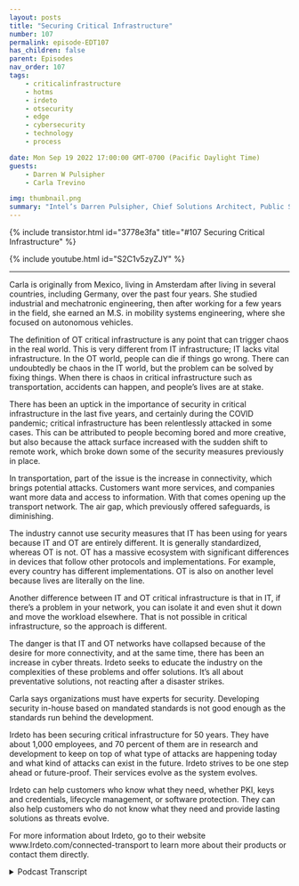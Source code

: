 ```yaml
---
layout: posts
title: "Securing Critical Infrastructure"
number: 107
permalink: episode-EDT107
has_children: false
parent: Episodes
nav_order: 107
tags:
    - criticalinfrastructure
    - hotms
    - irdeto
    - otsecurity
    - edge
    - cybersecurity
    - technology
    - process

date: Mon Sep 19 2022 17:00:00 GMT-0700 (Pacific Daylight Time)
guests:
    - Darren W Pulsipher
    - Carla Trevino

img: thumbnail.png
summary: "Intel’s Darren Pulsipher, Chief Solutions Architect, Public Sector, and Carla Trevino, Solutions Architect, Irdeto, talk about the importance of security in critical infrastructure."
---
```


{% include transistor.html id="3778e3fa" title="#107 Securing Critical Infrastructure" %}

{% include youtube.html id="S2C1v5zyZJY" %}

---

<p>Carla is originally from Mexico, living in Amsterdam after living in several countries, including Germany, over the past four years. She studied industrial and mechatronic engineering, then after working for a few years in the field, she earned an M.S. in mobility systems engineering, where she focused on autonomous vehicles.</p>
<p>The definition of OT critical infrastructure is any point that can trigger chaos in the real world. This is very different from IT infrastructure; IT lacks vital infrastructure. In the OT world, people can die if things go wrong. There can undoubtedly be chaos in the IT world, but the problem can be solved by fixing things. When there is chaos in critical infrastructure such as transportation, accidents can happen, and people’s lives are at stake.</p>
<p>There has been an uptick in the importance of security in critical infrastructure in the last five years, and certainly during the COVID pandemic; critical infrastructure has been relentlessly attacked in some cases. This can be attributed to people becoming bored and more creative, but also because the attack surface increased with the sudden shift to remote work, which broke down some of the security measures previously in place.</p>
<p>In transportation, part of the issue is the increase in connectivity, which brings potential attacks. Customers want more services, and companies want more data and access to information. With that comes opening up the transport network. The air gap, which previously offered safeguards, is diminishing.</p>
<p>The industry cannot use security measures that IT has been using for years because IT and OT are entirely different.  It is generally standardized, whereas OT is not. OT has a massive ecosystem with significant differences in devices that follow other protocols and implementations. For example, every country has different implementations. OT is also on another level because lives are literally on the line.</p>
<p>Another difference between IT and OT critical infrastructure is that in IT, if there’s a problem in your network, you can isolate it and even shut it down and move the workload elsewhere. That is not possible in critical infrastructure, so the approach is different.</p>
<p>The danger is that IT and OT networks have collapsed because of the desire for more connectivity, and at the same time, there has been an increase in cyber threats. Irdeto seeks to educate the industry on the complexities of these problems and offer solutions. It’s all about preventative solutions, not reacting after a disaster strikes.</p>
<p>Carla says organizations must have experts for security. Developing security in-house based on mandated standards is not good enough as the standards run behind the development.</p>
<p>Irdeto has been securing critical infrastructure for 50 years. They have about 1,000 employees, and 70 percent of them are in research and development to keep on top of what type of attacks are happening today and what kind of attacks can exist in the future. Irdeto strives to be one step ahead or future-proof. Their services evolve as the system evolves.</p>
<p>Irdeto can help customers who know what they need, whether PKI, keys and credentials, lifecycle management, or software protection. They can also help customers who do not know what they need and provide lasting solutions as threats evolve.</p>
<p>For more information about Irdeto, go to their website www.Irdeto.com/connected-transport to learn more about their products or contact them directly. </p>
<p>

<details>
<summary> Podcast Transcript </summary>

<p>﻿1</p>
<p>Hello, thisis Darren Pulsipher, chief solutionarchitect of public sector at Intel.</p>
<p>And welcome to Embracing</p>
<p>Digital Transformation,where we investigate effective change,leveragingpeople, process and technology.</p>
<p>On today's episode, the importanceof Security and Critical Infrastructurewith special guest</p>
<p>Carla Trevino from IRDeto.</p>
<p>Carla, welcome to the show.</p>
<p>Thank you very much, Darren,and thank you for having me here.</p>
<p>Excited for our talks.</p>
<p>Yeah.</p>
<p>So Carlaand I've been working together on a jointeffort between Intel on your demo.</p>
<p>Carlos The solution architect.</p>
<p>I'm a solution architect.</p>
<p>So we got two real geeky people onon today, on the episode,which should be a lot of fun.</p>
<p>And we're working together onsecurity in the Iot space,which is really fascinating stuff.</p>
<p>But first, Carla,before we get into the geeky stuff,tell us a little bit about yourself.</p>
<p>Yeah, thank you very much.</p>
<p>Yeah. So, Carla Trevino, my name.</p>
<p>I'm originally from Mexico.</p>
<p>I'm currentlyliving in Amsterdam in the Netherlands.</p>
<p>I've had interesting path on my careerinternational wise.</p>
<p>I've lived in several countriesthe past four years.</p>
<p>I was living in Germany.</p>
<p>I know very much what it isabout working cross-culturaland living cross-cultural.</p>
<p>I can say that</p>
<p>I'm an engineer from background,so we are geeky.</p>
<p>Would be the nice term.</p>
<p>I studied industrialengineering and mechatronics engineeringand after a couple of years of working,</p>
<p>I decided I wanted to studymore engineering.</p>
<p>So I did a master's in Sciencein Mobility Systems Engineering,and where I focused in autonomous drivingcars, vehicles and so on.</p>
<p>So yeah, I love technology engineering.</p>
<p>That's somethingthat I'm into pretty much.</p>
<p>All right.</p>
<p>Finally, a real engineer on the show.</p>
<p>I've had others, but it's great to havesomeone that just you love learning.</p>
<p>I can tell Carla.</p>
<p>Yes, definitely. Yeah.</p>
<p>And then also a little bit going tothis is you don't know.</p>
<p>I'm going to ask this question.</p>
<p>What has been some of the hardest thingswhen you move to a new culture?</p>
<p>Because you said you've moved todifferent cultures throughout the world.</p>
<p>It sounds likeyou've been a lot of places.</p>
<p>What's one of the hardest thingsto get used to when you first move?</p>
<p>I would say, firstof all, if you don't know the language,that's a great barrier.</p>
<p>So when I moved to Germany,</p>
<p>I couldn't speak any German,so that was hard part to start on.</p>
<p>It's been really hard. Yeah.</p>
<p>But getting used to people'sbehavior,like people acting on different way.</p>
<p>The typical things that you don't know,as if you have to tip the serverswhen you go to a restaurant.</p>
<p>What are the normal like?</p>
<p>How do people behavein certain circumstances or thingslike that, or critical conversationslike maybe politics?</p>
<p>How do people talk about those things?</p>
<p>That's hard.</p>
<p>And then I always miss Mexican food,so that's.</p>
<p>All I was going to say.</p>
<p>I love Mexican foodbecause I live in Californiaand I'm a I'ma fourth generation Californian.</p>
<p>So we have a lot of Mexican foodin California.</p>
<p>And I've been to Europe.</p>
<p>There is no good</p>
<p>Mexican food in Europe. Now,</p>
<p>I can only confirms.</p>
<p>You can you can confirm that.</p>
<p>That's good to know.</p>
<p>All right.</p>
<p>Let's let's dove right into this.</p>
<p>First off, what first off,what is critical infrastructure?</p>
<p>When we say that term criticalinfrastructure, what do we really mean?</p>
<p>Well, when we talk aboutcritical infrastructure,it talks about anyopen point that can lead.</p>
<p>Or let me see, how do I not getso technical into answering this question?</p>
<p>You get technical.</p>
<p>Let's start being basic.</p>
<p>So critical infrastructurecomes from criticalright on what can bring chaosif it's exposed, what can be.</p>
<p>When when some when you'remanaging something, when you're managinginfrastructure, if something goes wrongin certain points or in certainparts, that is definitely somethingthat is critical to start with.</p>
<p>We can we can start with the definitionpart of it.</p>
<p>So any point that can bethat can be a triggerfor chaos can be considered critical.</p>
<p>So in this case, when wetalk about it, we're talking about chaosin the real world. Yes.</p>
<p>Audience, not in the virtual world. Right.</p>
<p>This is very different than I.T.infrastructure.</p>
<p>There's very little criticalinfrastructure in the IT world.</p>
<p>In the OT world, critical infrastructure.</p>
<p>I mean, people die rightif things go wrong.</p>
<p>Right. Exactly.</p>
<p>I mean, chaos on like our on a peoplelevel, let's call it like that.</p>
<p>So I mean,it's you world, but it's chaosthat you can solve by fixing some things.</p>
<p>When there is chaoson critical infrastructure or when you'retalking about transportation,when there's chaos, people can die.</p>
<p>Accidents can happen.</p>
<p>Yeah. Yeah.</p>
<p>So we've seen an uptick in the importanceof critical infrastructureover the last probably five yearsand a little bit pre-COVID,but absolutely during peak during COVID,we saw critical infrastructurebeing attacked relentlessly.</p>
<p>In some cases.</p>
<p>Have you guyshave you noticed that, too,in the transportation world as well?</p>
<p>Definitely. More attacks more?</p>
<p>Definitely.</p>
<p>I think it's a combinationof probably people where bored fromnot being able to be able to flyand started to get creative.</p>
<p>People got very I mean, creativitymoved into like fears for other people.</p>
<p>So probably that was somethingthat was generated for being lockedin the time that we were locked in COVID.</p>
<p>Definitely this had started before.</p>
<p>So we would likeyou would see certain creativitythat would harmor that would look into peoplejust testing out, Hey,what happens if I do this?</p>
<p>And but this creativity,</p>
<p>I think went beyond what we hadseen on the COVID period.</p>
<p>It can be a combination of peoplebeing bored, of people having more timeto get creative while being at home orof yeah, of more fears coming outfrom people's mind and people's mouth.</p>
<p>Yeah,</p>
<p>I think that had a lot to do with it.</p>
<p>The, you know, societyas a whole was kind of disrupted, right?</p>
<p>With COVID worldwideand people started toying around.</p>
<p>I think boredom was part of it.</p>
<p>I also think with more peopleworking from home,we also increased the attack surface.</p>
<p>So now there were more people workingremote, even people that were workingin managing criticalinfrastructure were working remote now.</p>
<p>And I think that broke down some of thesecurity measuresthat we used to keep in place.</p>
<p>Definitely. And I mean.</p>
<p>What are your thoughts on that?</p>
<p>I mean. I am I can only agree.</p>
<p>And I think the fact that the companieshad to adjust so quickto everyone working from home,they had to adjust their networks.</p>
<p>They had to adjust the workloads.</p>
<p>They had to adjust so many things.</p>
<p>And on a sure like we can say in a very,very short period of timeand this opened the possibilities forattacksinto different levels than before, becausethen if you were living in a buildingand you hadlet's say in that building,you could have access or you could havea pretend like you knew everyone was thereand you knew everyone was working.</p>
<p>And you probably talkto your neighbors before.</p>
<p>So it opened up the possibilityof getting into more layersthan it would have been before.</p>
<p>So let's talk specific.</p>
<p>Let's drill down a little bitinto transportation.</p>
<p>Um, specifically and how, how is thatchanged over the last three or four years?</p>
<p>And, and what kind of threat vectorsand what kind of threatsare we seeing in that area?</p>
<p>Well, I would talk about maybe.</p>
<p>Yeah, what has happened istransportation is becoming more connected.</p>
<p>You have more servicesthat are being offered.</p>
<p>You have more connectivityin vehicles and infrastructure.</p>
<p>And with connectivity,there always comes the potential.</p>
<p>I mean, there comesall the beauties that there are with them.</p>
<p>You can control them,but if you can control them,you can control them for the goodor for the bad.</p>
<p>Right.</p>
<p>And and this comes I mean, this comes fromfrom the services that the providersare giving to the final customers,those that are being transported, thatthey want to have more digital services.</p>
<p>But also the servicesthat are being offered to the transportsuppliers or providersfrom their suppliers themselves.</p>
<p>Everyone wants to become more digital.</p>
<p>Everyone wants to have more connectivity,more access to data, more accessto information.</p>
<p>And all of that comeswith opening your transport network,which was formerly not open.</p>
<p>So what we know as air gap,so it was not connected, it was safeper definition, right.</p>
<p>So and I think this is interestingbecause you said servicesto the customers.</p>
<p>So services like wi fi on the train,other digital services likestreaming video and entertainment,all those sorts of things.</p>
<p>I think people don't understandall those sorts of things provide.</p>
<p>You need connectivity to do that.</p>
<p>Right.</p>
<p>And what you're saying isthey've broken down that air gap thatoriginally the train was connected,but that was control systems.</p>
<p>Those were critical systems. Right.</p>
<p>Controlling the train.</p>
<p>All of a sudden,those those there's connectivity betweenthose critical infrastructure and alsoall this other connectivity that I have.</p>
<p>Is that what I'm hearing?</p>
<p>Yeah, exactly.</p>
<p>Yeah, that's that's exactly the point.</p>
<p>So what's soand so why not just use the ITsecurity stuff we've been doing for yearsand just put that on the train?</p>
<p>Why why doesn't that work?</p>
<p>Well, there are several aspects to that.</p>
<p>First aspect is when you talk about it,when wewhen we talk about like the devicesthat are using it and the world of it,we can say it's a worldthat it's pretty standardized.</p>
<p>That's not true for the old world.</p>
<p>We have a huge ecosystemwith huge differencesin devices, fielded devices and suchthat are following differentprotocolsthat are implemented on different.</p>
<p>Even if you go like internationally,every country has a different wayof implementing and so on.</p>
<p>So it's not standardized, it'snot a mobile device. Andand thereforefrom that side, it's alreadya very different level from that.</p>
<p>It second level is what we discussedbefore thethe differences in criticalinfrastructure in talking about, well,if you're on the trainand you're a personand something happens to the train, well,there's a possibility of personsgetting injured or worse.</p>
<p>So you have to from one sidehandle it on a different levelbecause we're talkingabout different things completely.</p>
<p>And why are you talking aboutdifferent thingsand the complexities that come with thatgo with the standardize the differentdevices,the different everything that there isnow. Ilove how you said it's not standardized,so it's highly heterogeneous.</p>
<p>So I can't applyjust one security standardand just go with everyeveryone needs to just follow this.</p>
<p>So that's one aspect.</p>
<p>And then the other one I kind ofwant to pick out a little bit, and that isif there's a problem in your i.t.</p>
<p>Network, a security problemisolated in a quarantine, it.</p>
<p>Right.</p>
<p>And then I shut it down.</p>
<p>I can't do thatin critical infrastructure, can I? No.</p>
<p>I mean, what are you going to do?</p>
<p>Are you gonna isolate, trainand shut it down?</p>
<p>And, I mean.</p>
<p>Yeah, that's a big problem, right?</p>
<p>Definitely.</p>
<p>You can't just shut it down in and movethe move the workload somewhere else.</p>
<p>It's on a physical. Device and you cannotfreeze it until we see what's going on.</p>
<p>So the approach,it sounds like the approach in O.T.and critical is very, very different.</p>
<p>It is. It is.</p>
<p>And I think this is one of the things thatthe industry and everyone aroundit has to first of all, understandwhy it's different, but also understandthe differences between it not.</p>
<p>I think sometimes this is not so clearfor certain persons or.</p>
<p>Yeah.</p>
<p>So first.</p>
<p>Especiallyif you're a cybersecurity expert, right?</p>
<p>If you're a cybersecurity expert,you just come in and say,oh, that's a cybersecurity problem.</p>
<p>This is what we do, right?</p>
<p>We identify, we detect, we quarantine,we do forensics on it.</p>
<p>Then we you can't do that in O.T.so it's a completely different space.</p>
<p>Exactly. Yeah.</p>
<p>So this sounds to me like a disasterjust waiting to happen.</p>
<p>Right.</p>
<p>We've collapsed the 90 networks togetherin some aspectsbecause I want more connectivity.</p>
<p>I want more data coming out of thosetrains to run analytics on.</p>
<p>And at the same time, we've seen an uptickin cyber threats and cybermalfeasance, if that's a word.</p>
<p>And so and people that don't havea real good knowledge onhow to do ot security.</p>
<p>Sounds like a disaster waiting to happen.</p>
<p>Is that true?</p>
<p>Well, we hope we don't get to that point.</p>
<p>So this is exactly whatwe're trying to do.</p>
<p>We're trying to work togetherwith the industry,educate on the complexities, educate.</p>
<p>We don't want to bring fear.</p>
<p>It's not about bringing fearto the industry.</p>
<p>It's about opening the eyesbefore the disaster happensand looking at cybersecurity.</p>
<p>I mean, you can we sometimes dothis comparison.</p>
<p>It's a sad comparison, but you can seecybersecurity kind of like an insurance.</p>
<p>You don't want to have the insuranceafter your house burnt down.</p>
<p>You want to have it before it burned down.</p>
<p>You want it not to burn down,of course. Yes.</p>
<p>You don't want it to have her down. Yeah.</p>
<p>You don't want to get to the pointwhere your house is on fire.</p>
<p>But if your house is on fire,you want to have an insurance.</p>
<p>And this is exactly what cybersecurityis going to prevent.</p>
<p>The having the fire, let's say so.</p>
<p>I mean, it'sa different level of complexity.</p>
<p>But we we think there's athere's a lot of educationthat needsor that is happening that at the moment.</p>
<p>And we're working togetherwith a lot of players.</p>
<p>And I think this is</p>
<p>I mean, the cybersecurity on the old side,</p>
<p>I think we are all on the same side.</p>
<p>We're all wanting to educate the industryto help them be aware of what there isso that they consciously decidethat they need somethingand take preventive measuresbefore that something happens.</p>
<p>These attacks are getting moreand more complex.</p>
<p>Does that mean if I do have criticalinfrastructure that I need to hirea cybersecurity expert or</p>
<p>I need to hire a firm to help me do that?</p>
<p>Or can I do it on my own?</p>
<p>Is it is it can I educate myself to do iton my own or not?</p>
<p>Well. What would you say?</p>
<p>I would say it's very hard to educateyourself in topics that you don't know.</p>
<p>So from one side,</p>
<p>I mean, if you're confidentthat you are an expert on the matterand that you can do it on yourselfbecause you have the expertize,then it can be that you build it.</p>
<p>But if you're trying to say, hey,this is something that I mean,you need experts and experts are onlygoing tobe experts if they've done it before,if they know what they're talking about.</p>
<p>So there are, of course, standards,which is I mean,we all work on I mean, industry works onstandard basis, right?</p>
<p>Sadly, what we're seeing todayis that the standardsare running behind the developmentthat is coming with the industry.</p>
<p>So of course, you can followif you want to develop things in-house,you say, well, I'm following the standardsthat are mandated.</p>
<p>The question is, is that enough?</p>
<p>And if you're not able to answer thatby your own,probably you don't have the expertizeto assesswhetherwhat kind of cybersecurity solutionsyou need, what kind of protectionsdo you need where you're vulnerable,what are your vulnerabilitiesand things like that?</p>
<p>So this is where your data comesin, right?</p>
<p>You guys have a long historyof securing critical infrastructure.</p>
<p>And so</p>
<p>I'm sure you guys have seen an uptickin business in the last couple of years.</p>
<p>I would guess you have.</p>
<p>Is that true to say?</p>
<p>Yeah.</p>
<p>Well, your data, it's a companythat started doing cybersecurityand that is five zero, not one five.</p>
<p>So we've built time.</p>
<p>You know.</p>
<p>It's more than I've been alive,</p>
<p>I can tell you that. Sowith we have expertsand we have expertizethat has been evolving as industrieshave been evolving as thismalicious attacks have been evolving.</p>
<p>And we're no there's no end point to this.</p>
<p>There's going to be new wayspeople are going to get more creative.</p>
<p>Technology is advancing and there'sgoing to be new ways of attacking.</p>
<p>But companies like our company,we are a company,we have around about 1000 employees,but 70% of them are in researchand development and they're looking intowhat kind of attacks existtoday, but also what kind of attackscan exist in the future.</p>
<p>And we're doing the research into thatand we're making surethat we are future proof.</p>
<p>We want to be one step ahead.</p>
<p>We want to make sure that our customersare going to be protectednot only the moment that they get asecured system, but also ask the security.</p>
<p>As the system is evolvingand the new use cases are coming, that ourour services are also evolving with themand that they're going to be securedin the future as well.</p>
<p>So it's not something that you just buyand you implement it today.</p>
<p>You can't just buy it and say,oh, I'm secure right now.</p>
<p>That makes sense.</p>
<p>And I like how you said</p>
<p>I mean, everything's evolving, right?</p>
<p>The cybercriminalsare getting really sophisticated.</p>
<p>We saw that with the Centennial Pipelinebreach.</p>
<p>That was very interesting.</p>
<p>And there's been several others as wellthat thatthe people thought they were air gapped,but they weren'tbecause cyber criminalshave figured out how to bridge air gaps.</p>
<p>Now in creative, very creative ways.</p>
<p>So tell me a little bitabout the types of youmentioned tools that you guys have,but what's your approachwhen when you talk about securingcritical infrastructure, what are the keytenantsthat you guys have put into place, bothin in process and technology?</p>
<p>Because I know you guys do both. Right.</p>
<p>And so tell tell us a little bitabout your portfolio,what you guys have availableto help people?</p>
<p>Well, there is let's say there are alwaysthe two sides of the story, right?</p>
<p>When it comes to, hey, I'm a customer,</p>
<p>I need some support.</p>
<p>So there are and there are differentlevels where the customers are.</p>
<p>There are customers that really knowwhat they want and what they need.</p>
<p>And you can talk very straightforwardinto the solutions that they need.</p>
<p>And this is where we can talkabout portfolio, about specifics.</p>
<p>So what do you need?</p>
<p>Are you talking about you need PKI?</p>
<p>I do need some kind of keysand credentials.</p>
<p>Life cycle management.</p>
<p>Do you need are you looking intoprotecting your network?</p>
<p>Do you need an anomaly detection system?</p>
<p>These are all solutions that we offer.</p>
<p>We offer, for example,software protection as well.</p>
<p>But there's also customersthat are kind of more into</p>
<p>I don't know what I need.</p>
<p>I don't know what else. Yeah.</p>
<p>You don't know what you don't know, right?</p>
<p>That's tough.</p>
<p>So, I mean, we have expertizeand we're more than happyto walk with our customers,to walk with the andwith what kind of solutionsare there in the industry?</p>
<p>There are several practicesthat you can have that you can implement.</p>
<p>For example, when you're talking about,</p>
<p>I want to protect my asset,we can make some kind of guidelineslike device hardening todetect where the vulnerabilities areand detect what kind of solutionsare needed to mitigate those peoplein our abilities that the customers have.</p>
<p>So we can we mostly work on implementingmanaged servicesbecause we do believethat the customer needsus to work together with themand give them a solution.</p>
<p>As I said before,not that, hey, here's what you need.</p>
<p>Put it on your on your system.</p>
<p>And there you go.</p>
<p>You're good to go because the thing thatthe threats are evolving,the hackers are getting more creativetechnologies evolving.</p>
<p>So we want thatour solutions evolve with them.</p>
<p>We want to make sure that our expertizeis being offeredthroughout the lifespan of theof the asset that we're protecting.</p>
<p>But we can also offer what there isbefore some kind of professional servicesthat might be neededso that they're awareof what they need to implement beforehand.</p>
<p>Right.</p>
<p>And I love that you guys have that servicebecause you're right, a lot of peopledon't know how to even securetheir critical infrastructure.</p>
<p>Right.</p>
<p>Maybe they just use the Perdue model,which is just air gapped itand then someonewalks in with a USB keyand sticks it into a deviceand all of a sudden you've got malwarespread throughout the whole OT network.</p>
<p>We've seen that time and time again.</p>
<p>So you guys understand the crime,the criminal element,let's call them what they areor the nation state that's tryingto disrupt your critical infrastructure.</p>
<p>So it's good to have you guys come inand kind of do an assessment, right?</p>
<p>This is where you're at.</p>
<p>These are the tools that you needand so on and so forth.</p>
<p>I love the approach.</p>
<p>I think it's it's very valuableif people want to find out moreabout this approach and what your datacan bring to the table, where do they go?</p>
<p>Because are going to our websitethat your death tollyou spell it irtet0 dotcom slash connected dash transport.</p>
<p>There you can find some informationabout our products. Definitely.</p>
<p>There's also an optionto contact us directly from there.</p>
<p>And then you can likewe can schedule the first callto get to knowyou, that you get to know usand that we start understandingwhat the requirements are.</p>
<p>So, I mean, you can get a good understanding of our products from the website, butdon't be shy to ask forfor getting in contact with usand we will make sure to givethat information more in accordanceto what the customerspecifically is needing or the company.</p>
<p>Oh, that's great.</p>
<p>Also, you guys, we work together, Inteland your dad, we're working togetherso that you guys can even make your toolseven more secure by using Intel'stechnology under the covers.</p>
<p>So a great partner here. Ditto.</p>
<p>And Carla, thank you.</p>
<p>It's been it'sbeen very enlightening today.</p>
<p>I learned a lot of things.</p>
<p>Yeah. Thank you very much for having me.</p>
<p>And yeah, I'mlooking forward into our collaboration.</p>
<p>I think Bringing</p>
<p>Security Foundation from hardwareplus adding extra layers of softwareon the security in top of it,what Intel has to bring, plus whatyour data has to bring will definitelyhelp the industry get one step furtherinto being more secure.</p>
<p>Thank you for listening to Embracing</p>
<p>Digital Transformation today.</p>
<p>If you enjoyed our podcast, give it fivestars on your favorite podcast insideror YouTube channel.</p>
<p>You can find out more informationabout embracing digital transformationand embracingdigital.org until nexttime, go out and do something wonderful.</p>

</details>
